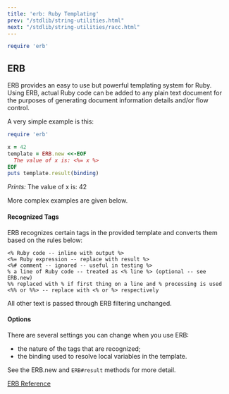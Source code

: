 ```yaml
---
title: 'erb: Ruby Templating'
prev: "/stdlib/string-utilities.html"
next: "/stdlib/string-utilities/racc.html"
---
```



```ruby
require 'erb'
```

## ERB[](#erb)



ERB provides an easy to use but powerful templating system for Ruby. Using ERB, actual Ruby code can be added to any plain text document for the purposes of generating document information details and/or flow control.

A very simple example is this:


```ruby
require 'erb'

x = 42
template = ERB.new <<-EOF
  The value of x is: <%= x %>
EOF
puts template.result(binding)
```

*Prints:* The value of x is: 42

More complex examples are given below.

#### Recognized Tags[](#recognized-tags)

ERB recognizes certain tags in the provided template and converts them based on the rules below:


```
<% Ruby code -- inline with output %>
<%= Ruby expression -- replace with result %>
<%# comment -- ignored -- useful in testing %>
% a line of Ruby code -- treated as <% line %> (optional -- see ERB.new)
%% replaced with % if first thing on a line and % processing is used
<%% or %%> -- replace with <% or %> respectively
```

All other text is passed through ERB filtering unchanged.

#### Options[](#options)

There are several settings you can change when you use ERB:

* the nature of the tags that are recognized;
* the binding used to resolve local variables in the template.

See the ERB.new and `ERB#result` methods for more detail.

<a href='https://ruby-doc.org/stdlib-2.7.0/libdoc/erb/rdoc/ERB.html' class='ruby-doc remote' target='_blank'>ERB Reference</a>

